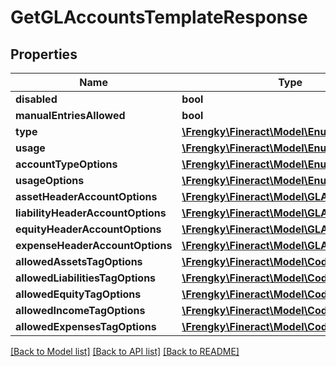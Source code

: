 # GetGLAccountsTemplateResponse

## Properties
Name | Type | Description | Notes
------------ | ------------- | ------------- | -------------
**disabled** | **bool** |  | [optional] 
**manualEntriesAllowed** | **bool** |  | [optional] 
**type** | [**\Frengky\Fineract\Model\EnumOptionData**](EnumOptionData.md) |  | [optional] 
**usage** | [**\Frengky\Fineract\Model\EnumOptionData**](EnumOptionData.md) |  | [optional] 
**accountTypeOptions** | [**\Frengky\Fineract\Model\EnumOptionData[]**](EnumOptionData.md) |  | [optional] 
**usageOptions** | [**\Frengky\Fineract\Model\EnumOptionData[]**](EnumOptionData.md) |  | [optional] 
**assetHeaderAccountOptions** | [**\Frengky\Fineract\Model\GLAccountData[]**](GLAccountData.md) |  | [optional] 
**liabilityHeaderAccountOptions** | [**\Frengky\Fineract\Model\GLAccountData[]**](GLAccountData.md) |  | [optional] 
**equityHeaderAccountOptions** | [**\Frengky\Fineract\Model\GLAccountData[]**](GLAccountData.md) |  | [optional] 
**expenseHeaderAccountOptions** | [**\Frengky\Fineract\Model\GLAccountData[]**](GLAccountData.md) |  | [optional] 
**allowedAssetsTagOptions** | [**\Frengky\Fineract\Model\CodeValueData[]**](CodeValueData.md) |  | [optional] 
**allowedLiabilitiesTagOptions** | [**\Frengky\Fineract\Model\CodeValueData[]**](CodeValueData.md) |  | [optional] 
**allowedEquityTagOptions** | [**\Frengky\Fineract\Model\CodeValueData[]**](CodeValueData.md) |  | [optional] 
**allowedIncomeTagOptions** | [**\Frengky\Fineract\Model\CodeValueData[]**](CodeValueData.md) |  | [optional] 
**allowedExpensesTagOptions** | [**\Frengky\Fineract\Model\CodeValueData[]**](CodeValueData.md) |  | [optional] 

[[Back to Model list]](../../README.md#documentation-for-models) [[Back to API list]](../../README.md#documentation-for-api-endpoints) [[Back to README]](../../README.md)

